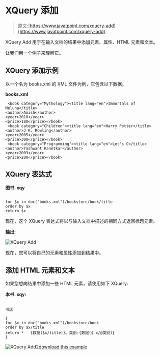 # XQuery 添加

> 原文:[https://www.javatpoint.com/xquery-add](https://www.javatpoint.com/xquery-add)

XQuery Add 用于在输入文档的结果中添加元素、属性、HTML 元素和文本。

让我们用一个例子来理解它。

## XQuery 添加示例

以一个名为 books.xml 的 XML 文件为例，它包含以下数据。

**books.xml**

```
 <book category="Mythology"><title lang="en">Immortals of Meluha</title>
<author>Amish</author>
<year>2010</year>
<price>180</price></book> 
 <book category="Children"><title lang="en">Harry Potter</title>
<author>J K. Rowling</author>
<year>2005</year>
<price>300</price></book> 
 <book category="Programming"><title lang="en">Let's C</title>
<author>Yashwant Kanetkar</author>
<year>2003</year>
<price>200</price></book> 

```

## XQuery 表达式

**图书. xqy**

```

for $x in doc("books.xml")/bookstore/book/title
order by $x
return $x

```

现在，这个 XQuery 表达式将以与输入文档中描述的相同方式返回标题元素。

**输出:**

![XQuery Add](../Images/472d7f08ea2492b6c27eebb8b7f1f999.png)

现在，您可以将自己的元素和属性添加到结果中。

## 添加 HTML 元素和文本

如果您想向结果中添加一些 HTML 元素，请使用如下 XQuery:

**本书. xqy:**

```

书店

{
for $x in doc("books.xml")/bookstore/book
order by $x/title
return *   {数据($x/title)}。类别:{数据($ x/@类别)}
}

```

![XQuery Add2](../Images/fff0aad05e1b4bccec3a485fbd072074.png)[download this example](https://static.javatpoint.com/xquery/src/XQuery8.zip)
